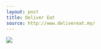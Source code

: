 ```yaml
---
layout: post
title: Deliver Eat
source: http://www.delivereat.my/
---
```


<img src="{{ site.baseurl }}/img/statap_img/delivereat.png">
